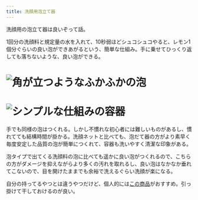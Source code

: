 ```yaml
---
title: 洗顔用泡立て器
---
```

洗顔用の泡立て器は良いぞって話。

1回分の洗顔料と規定量の水を入れて、10秒弱ほどシュコシュコやると、レモン1個分ぐらいの良い泡ができあがるという、簡単な仕組み。手に乗せてひっくり返しても落ちないような、良い泡ができる。

![](https://lh3.googleusercontent.com/3flixTYXZYM1HLNG1OlhRfouEtlJtZrlFAX3hULtpozNnfvYlI-3hf8zEoKd_FIwh06JjwpGVOLazXZ20SVyYib51yTsXN_hL8ABvJ8XdpGHV-J-RcPaonmblflXP5rzW9laiN-S03y68Je4j1wRgQ8wgevjsMcbgJ6_cGZYzEQUbV5gDuQHsIZv "角が立つようなふかふかの泡")
===============================================================================================================================================================================================================================================

![](https://lh5.googleusercontent.com/zHVAMSUlJ8U1qLaDFUVohahNOJX5E0B4NOVpcIzoB_-Oofkm5qpWuVt6qyZsYj32SdPMUh4D6_ELwRHmUzhSthTG_a2qq5FuxVRA6j6J97X_G9UQsjLYHZuSRAO5mC7Jp0Mo11lQyw1BW8auol5ZinkW38DRb6GXMS-caAKXuZS3AEuP2_t6wpb5 "シンプルな仕組みの容器")
=============================================================================================================================================================================================================================================

手でも同様の泡はつくれる。しかし不慣れな初心者には難しいものがあるし、慣れてても結構時間が掛かる。洗顔ネットと比べても、泡だて器の方がより素早く毎度安定した品質の泡が簡単につくれて、容器も洗いやすく清潔な印象がある。

泡タイプで出てくる洗顔料の泡に比べても遥かに良い泡がつくれるので、こちらの方がダメージを抑えながらより多くの汚れを取れるし、良い泡はなかなか垂れてこないので、目を開けたままでも余裕で洗えるぐらい洗顔が楽になる。

自分の持ってるやつとは違うやつだけど、個人的には[この商品](https://www.amazon.co.jp/dp/B09KMP9GDN)がおすすめ。引っ掛けて干しておけるのが良い。
